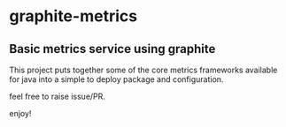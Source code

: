 # graphite-metrics
Basic metrics service using graphite
---

This project puts together some of the core metrics frameworks available
for java into a simple to deploy package and configuration.

feel free to raise issue/PR.

enjoy!
